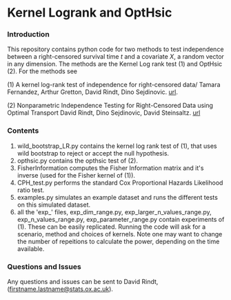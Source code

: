  # Kernel Logrank and OptHsic

### Introduction

This repository contains python code for two methods to test independence between a right-censored survival time $t$ and a covariate $X$, a random vector in any dimension. The methods are the Kernel Log rank test (1) and OptHsic (2). For the methods see

(1) A kernel log-rank test of independence for right-censored data/ Tamara Fernandez, Arthur Gretton, David Rindt, Dino Sejdinovic. [url](https://arxiv.org/abs/1912.03784).

(2) Nonparametric Independence Testing for Right-Censored Data using Optimal Transport
David Rindt, Dino Sejdinovic, David Steinsaltz. [url](https://arxiv.org/abs/1906.03866)

### Contents

1. wild_bootstrap_LR.py contains the kernel log rank test of (1), that uses wild bootstrap to reject or accept the null hypothesis. 
2. opthsic.py contains the opthsic test of (2).
3. FisherInformation computes the Fisher Information matrix and it's inverse (used for the Fisher kernel of (1)).
4. CPH_test.py performs the standard Cox Proportional Hazards Likelihood ratio test.
5. examples.py simulates an example dataset and runs the different tests on this simulated dataset.
6. all the 'exp_' files, exp_dim_range.py, exp_larger_n_values_range.py, exp_n_values_range.py, exp_parameter_range.py contain experiments of (1). These can be easily replicated. Running the code will ask for a scenario, method and choices of kernels. Note one may want to change the number of repeitions to calculate the power, depending on the time available.


### Questions and Issues

Any questions and issues can be sent to David Rindt, (firstname.lastname@stats.ox.ac.uk).
